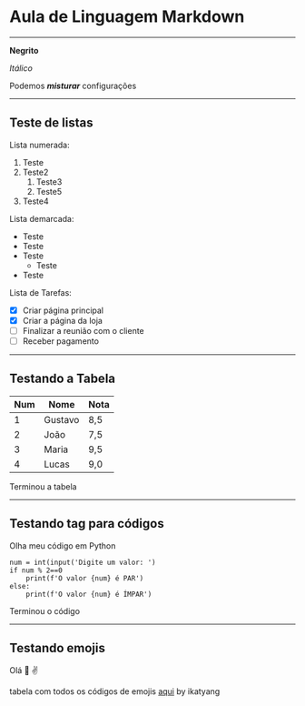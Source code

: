 # Aula de Linguagem Markdown
***
**Negrito**

*Itálico*

Podemos __*misturar*__ configurações

***
## Teste de listas

Lista numerada:
1. Teste
0. Teste2
   1. Teste3
   1. Teste5
999. Teste4



Lista demarcada:
* Teste
* Teste
* Teste
   * Teste
* Teste



Lista de Tarefas:
- [x] Criar página principal
- [x] Criar a página da loja
- [ ] Finalizar a reunião com o cliente
- [ ] Receber pagamento

***
## Testando a Tabela

Num | Nome | Nota
---|---|---
1 | Gustavo | 8,5
2 | João | 7,5
3 | Maria | 9,5
4 | Lucas | 9,0

Terminou a tabela

***
## Testando tag para códigos
Olha meu código em Python

```
num = int(input('Digite um valor: ')
if num % 2==0
    print(f'O valor {num} é PAR')
else:
    print(f'O valor {num} é ÍMPAR')
```

Terminou o código

***
## Testando emojis
Olá :vulcan_salute: :v:

tabela com todos os códigos de emojis [aqui](https://github.com/ikatyang/emoji-cheat-sheet) by ikatyang



